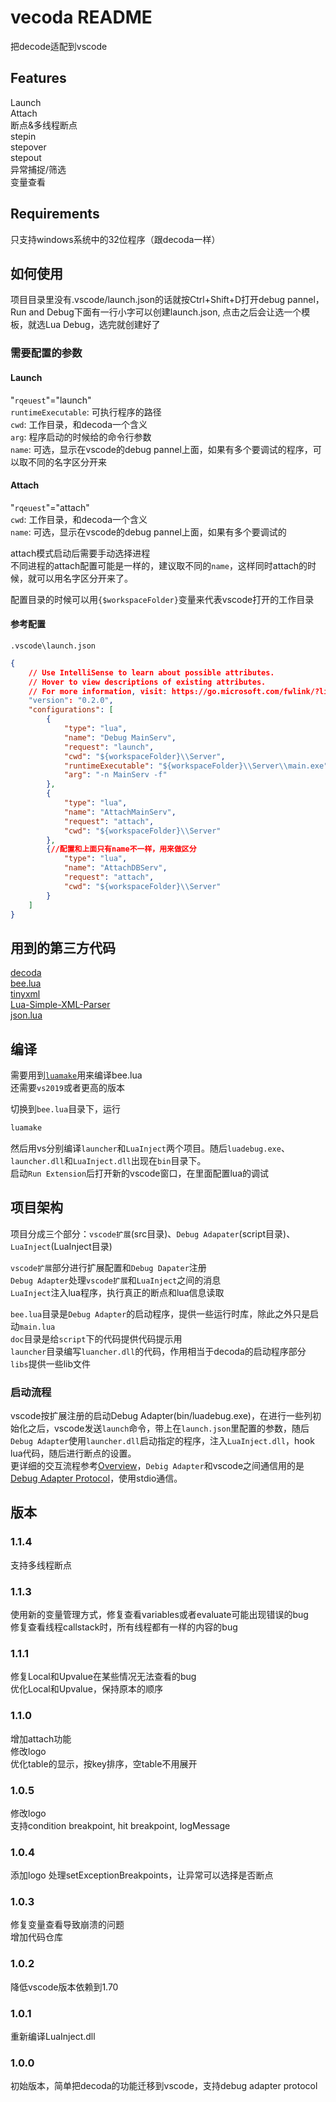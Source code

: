 # vecoda README

把decode适配到vscode

## Features

Launch  
Attach  
断点&多线程断点  
stepin  
stepover  
stepout  
异常捕捉/筛选  
变量查看  

## Requirements

只支持windows系统中的32位程序（跟decoda一样）

## 如何使用
项目目录里没有.vscode/launch.json的话就按Ctrl+Shift+D打开debug pannel，Run and Debug下面有一行小字可以创建launch.json,
点击之后会让选一个模板，就选Lua Debug，选完就创建好了
### 需要配置的参数
#### Launch
"`rqeuest`"="launch"  
`runtimeExecutable`: 可执行程序的路径  
`cwd`: 工作目录，和decoda一个含义  
`arg`: 程序启动的时候给的命令行参数  
`name`: 可选，显示在vscode的debug pannel上面，如果有多个要调试的程序，可以取不同的名字区分开来

#### Attach
"`rqeuest`"="attach"  
`cwd`: 工作目录，和decoda一个含义  
`name`: 可选，显示在vscode的debug pannel上面，如果有多个要调试的

attach模式启动后需要手动选择进程  
不同进程的attach配置可能是一样的，建议取不同的`name`，这样同时attach的时候，就可以用名字区分开来了。

配置目录的时候可以用`{$workspaceFolder}`变量来代表vscode打开的工作目录

#### 参考配置
`.vscode\launch.json`
```json
{
    // Use IntelliSense to learn about possible attributes.
    // Hover to view descriptions of existing attributes.
    // For more information, visit: https://go.microsoft.com/fwlink/?linkid=830387
    "version": "0.2.0",
    "configurations": [
        {
            "type": "lua",
            "name": "Debug MainServ",
            "request": "launch",
            "cwd": "${workspaceFolder}\\Server",
            "runtimeExecutable": "${workspaceFolder}\\Server\\main.exe",
            "arg": "-n MainServ -f"
        },
        {
            "type": "lua",
            "name": "AttachMainServ",
            "request": "attach",
            "cwd": "${workspaceFolder}\\Server"
        },
        {//配置和上面只有name不一样，用来做区分
            "type": "lua",
            "name": "AttachDBServ",
            "request": "attach",
            "cwd": "${workspaceFolder}\\Server"
        }
    ]
}
```

## 用到的第三方代码
[decoda](https://github.com/unknownworlds/decoda)  
[bee.lua](https://github.com/actboy168/bee.lua)  
[tinyxml](https://github.com/vmayoral/tinyxml)  
[Lua-Simple-XML-Parser](https://github.com/Cluain/Lua-Simple-XML-Parser)  
[json.lua](https://github.com/actboy168/json.lua)

## 编译
需要用到[`luamake`](https://github.com/actboy168/luamake)用来编译bee.lua  
还需要`vs2019`或者更高的版本

切换到`bee.lua`目录下，运行
```bat
luamake
```
然后用vs分别编译`launcher`和`LuaInject`两个项目。随后`luadebug.exe`、`launcher.dll`和`LuaInject.dll`出现在`bin`目录下。  
启动`Run Extension`后打开新的vscode窗口，在里面配置lua的调试

## 项目架构
项目分成三个部分：`vscode扩展`(src目录)、`Debug Adapater`(script目录)、`LuaInject`(LuaInject目录)

`vscode扩展`部分进行扩展配置和`Debug Dapater`注册  
`Debug Adapter`处理`vscode扩展`和`LuaInject`之间的消息  
`LuaInject`注入lua程序，执行真正的断点和lua信息读取

`bee.lua`目录是`Debug Adapter`的启动程序，提供一些运行时库，除此之外只是启动`main.lua`  
`doc`目录是给`script`下的代码提供代码提示用  
`launcher`目录编写`luancher.dll`的代码，作用相当于decoda的启动程序部分  
`libs`提供一些lib文件

### 启动流程
vscode按扩展注册的启动Debug Adapter(bin/luadebug.exe)，在进行一些列初始化之后，vscode发送`launch`命令，带上在`launch.json`里配置的参数，随后`Debug Adapter`使用`launcher.dll`启动指定的程序，注入`LuaInject.dll`，hook lua代码，随后进行断点的设置。  
更详细的交互流程参考[Overview](https://microsoft.github.io/debug-adapter-protocol/overview)，`Debig Adapter`和vscode之间通信用的是[Debug Adapter Protocol](https://microsoft.github.io/debug-adapter-protocol/specification)，使用stdio通信。
## 版本
### 1.1.4
支持多线程断点
### 1.1.3
使用新的变量管理方式，修复查看variables或者evaluate可能出现错误的bug    
修复查看线程callstack时，所有线程都有一样的内容的bug
### 1.1.1
修复Local和Upvalue在某些情况无法查看的bug  
优化Local和Upvalue，保持原本的顺序
### 1.1.0
增加attach功能    
修改logo     
优化table的显示，按key排序，空table不用展开
### 1.0.5
修改logo  
支持condition breakpoint, hit breakpoint, logMessage
### 1.0.4
添加logo
处理setExceptionBreakpoints，让异常可以选择是否断点
### 1.0.3
修复变量查看导致崩溃的问题  
增加代码仓库
### 1.0.2
降低vscode版本依赖到1.70
### 1.0.1
重新编译LuaInject.dll
### 1.0.0

初始版本，简单把decoda的功能迁移到vscode，支持debug adapter protocol



